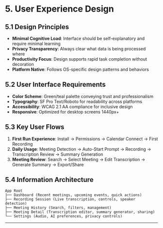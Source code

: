 # 5. User Experience Design

## 5.1 Design Principles
- **Minimal Cognitive Load**: Interface should be self-explanatory and require minimal learning
- **Privacy Transparency**: Always clear what data is being processed where
- **Productivity Focus**: Design supports rapid task completion without decoration
- **Platform Native**: Follows OS-specific design patterns and behaviors

## 5.2 User Interface Requirements
- **Color Scheme**: Green/teal palette conveying trust and professionalism
- **Typography**: SF Pro Text/Roboto for readability across platforms
- **Accessibility**: WCAG 2.1 AA compliance for inclusive design
- **Responsive**: Optimized for desktop screens 1440px+

## 5.3 Key User Flows
1. **First Run Experience**: Install → Permissions → Calendar Connect → First Recording
2. **Daily Usage**: Meeting Detection → Auto-Start Prompt → Recording → Transcription Review → Summary Generation
3. **Meeting Review**: Search → Select Meeting → Edit Transcription → Generate Summary → Export/Share

## 5.4 Information Architecture
```
App Root
├── Dashboard (Recent meetings, upcoming events, quick actions)
├── Recording Session (Live transcription, controls, speaker detection)
├── Meeting History (Search, filters, management)
├── Meeting Detail (Transcription editor, summary generator, sharing)
└── Settings (Audio, AI preferences, privacy controls)
```

---
